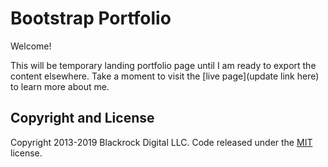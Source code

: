 # Bootstrap Portfolio

Welcome!

This will be temporary landing portfolio page until I am ready to export the content elsewhere. Take a moment to visit the [live page](update link here) to learn more about me. 



## Copyright and License
 

Copyright 2013-2019 Blackrock Digital LLC. Code released under the [MIT](https://github.com/BlackrockDigital/startbootstrap-stylish-portfolio/blob/gh-pages/LICENSE) license.
